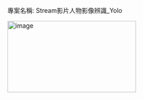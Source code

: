 專案名稱: Stream影片人物影像辨識_Yolo

<img width="289" height="160" alt="image" src="https://github.com/user-attachments/assets/77e74a36-119e-4c33-a9cd-577639b6c70f" />

